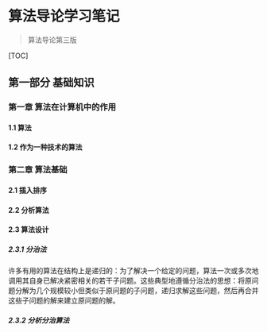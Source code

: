 # 算法导论学习笔记

>算法导论第三版

[TOC]

## 第一部分 基础知识

### 第一章 算法在计算机中的作用

#### 1.1 算法

#### 1.2 作为一种技术的算法

### 第二章 算法基础

#### 2.1 插入排序

#### 2.2 分析算法

#### 2.3 算法设计

##### 2.3.1 分治法

许多有用的算法在结构上是递归的：为了解决一个给定的问题，算法一次或多次地调用其自身已解决紧密相关的若干子问题。这些典型地遵循分治法的思想：将原问题分解为几个规模较小但类似于原问题的子问题，递归求解这些问题，然后再合并这些子问题的解来建立原问题的解。

##### 2.3.2 分析分治算法



